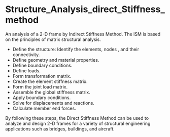# Structure_Analysis_direct_Stiffness_method
An analysis of a 2-D frame by Indirect Stiffness Method. 
The ISM is based on the principles of matrix structural analysis.

- Define the structure: Identify the elements, nodes , and their connectivity.
- Define geometry and material properties.
- Define boundary conditions.
- Define loads.
- Form transformation matrix.
- Create the element stiffness matrix.
- Form the joint load matrix.
- Assemble the global stiffness matrix.
- Apply boundary conditions.
- Solve for displacements and reactions.
- Calculate member end forces.

By following these steps, the Direct Stiffness Method can be used to analyze and design 2-D frames for a variety of structural engineering applications such as bridges, buildings, and aircraft.
